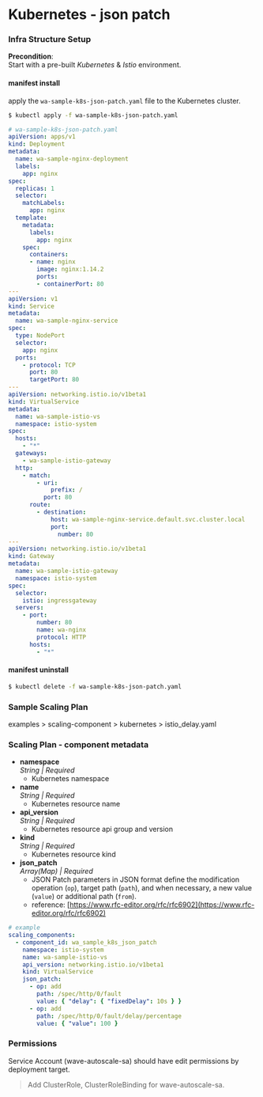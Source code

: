 # Kubernetes - json patch

### Infra Structure Setup
**Precondition**:  
Start with a pre-built *Kubernetes* & *Istio* environment.  

#### manifest install
apply the `wa-sample-k8s-json-patch.yaml` file to the Kubernetes cluster.
```bash
$ kubectl apply -f wa-sample-k8s-json-patch.yaml
```
```yaml
# wa-sample-k8s-json-patch.yaml
apiVersion: apps/v1
kind: Deployment
metadata:
  name: wa-sample-nginx-deployment
  labels:
    app: nginx
spec:
  replicas: 1
  selector:
    matchLabels:
      app: nginx
  template:
    metadata:
      labels:
        app: nginx
    spec:
      containers:
      - name: nginx
        image: nginx:1.14.2
        ports:
        - containerPort: 80
---
apiVersion: v1
kind: Service
metadata:
  name: wa-sample-nginx-service
spec:
  type: NodePort
  selector:
    app: nginx
  ports:
    - protocol: TCP
      port: 80
      targetPort: 80
---
apiVersion: networking.istio.io/v1beta1
kind: VirtualService
metadata:
  name: wa-sample-istio-vs
  namespace: istio-system
spec:
  hosts:
    - "*"
  gateways:
    - wa-sample-istio-gateway
  http:
    - match:
        - uri:
            prefix: /
          port: 80
      route:
        - destination:
            host: wa-sample-nginx-service.default.svc.cluster.local
            port:
              number: 80
---
apiVersion: networking.istio.io/v1beta1
kind: Gateway
metadata:
  name: wa-sample-istio-gateway
  namespace: istio-system
spec:
  selector:
    istio: ingressgateway
  servers:
    - port:
        number: 80
        name: wa-nginx
        protocol: HTTP
      hosts:
        - "*"
```

#### manifest uninstall
```bash
$ kubectl delete -f wa-sample-k8s-json-patch.yaml
```

### Sample Scaling Plan
examples > scaling-component > kubernetes > istio_delay.yaml


### Scaling Plan - component metadata
- **namespace**  
  *String | Required*
  - Kubernetes namespace
- **name**  
  *String | Required*
  - Kubernetes resource name
- **api_version**  
  *String | Required*
  - Kubernetes resource api group and version
- **kind**  
  *String | Required*
  - Kubernetes resource kind
- **json_patch**  
  *Array(Map) | Required*
  - JSON Patch parameters in JSON format define the modification operation (`op`), target path (`path`), and when necessary, a new value (`value`) or additional path (`from`).
  - reference: [https://www.rfc-editor.org/rfc/rfc6902](https://www.rfc-editor.org/rfc/rfc6902)

```yaml
# example
scaling_components:
  - component_id: wa_sample_k8s_json_patch
    namespace: istio-system
    name: wa-sample-istio-vs
    api_version: networking.istio.io/v1beta1
    kind: VirtualService
    json_patch:
      - op: add
        path: /spec/http/0/fault
        value: { "delay": { "fixedDelay": 10s } }
      - op: add
        path: /spec/http/0/fault/delay/percentage
        value: { "value": 100 }
```


### Permissions
Service Account (wave-autoscale-sa) should have edit permissions by deployment target.  
> Add ClusterRole, ClusterRoleBinding for wave-autoscale-sa.
